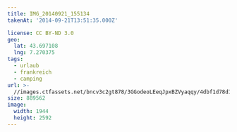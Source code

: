 ```yaml
---
title: IMG_20140921_155134
takenAt: '2014-09-21T13:51:35.000Z'

license: CC BY-ND 3.0
geo:
  lat: 43.697108
  lng: 7.270375
tags:
  - urlaub
  - frankreich
  - camping
url: >-
  //images.ctfassets.net/bncv3c2gt878/3GGodeoLEeqJpxBZVyaqqy/4dbf1d78d14cd900b04f30e6f047dff0/img_20140921_155134_28208906742_o
size: 889562
image:
  width: 1944
  height: 2592
---
```

